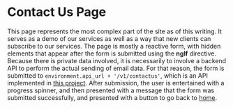 # Contact Us Page

This page represents the most complex part of the site as of this writing. It serves as a demo of our services as well as a way that new clients can subscribe to our services. The page is mostly a reactive form, with hidden elements that appear after the form is submitted using the **ngIf** directive. Because there is private data involved, it is necessarily to involve a backend API to perform the actual sending of email data. For that reason, the form is submitted to `environment.api_url + '/v1/contactus'`, which is an API implemented in [this project](https://github.com/garywige/wige-dev-site-api). After submission, the user is entertained with a progress spinner, and then presented with a message that the form was submitted successfully, and presented with a button to go back to [home](../home).
